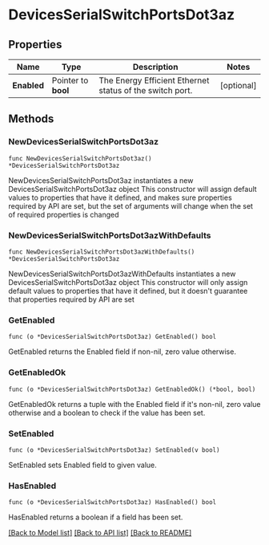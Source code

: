 # DevicesSerialSwitchPortsDot3az

## Properties

Name | Type | Description | Notes
------------ | ------------- | ------------- | -------------
**Enabled** | Pointer to **bool** | The Energy Efficient Ethernet status of the switch port. | [optional] 

## Methods

### NewDevicesSerialSwitchPortsDot3az

`func NewDevicesSerialSwitchPortsDot3az() *DevicesSerialSwitchPortsDot3az`

NewDevicesSerialSwitchPortsDot3az instantiates a new DevicesSerialSwitchPortsDot3az object
This constructor will assign default values to properties that have it defined,
and makes sure properties required by API are set, but the set of arguments
will change when the set of required properties is changed

### NewDevicesSerialSwitchPortsDot3azWithDefaults

`func NewDevicesSerialSwitchPortsDot3azWithDefaults() *DevicesSerialSwitchPortsDot3az`

NewDevicesSerialSwitchPortsDot3azWithDefaults instantiates a new DevicesSerialSwitchPortsDot3az object
This constructor will only assign default values to properties that have it defined,
but it doesn't guarantee that properties required by API are set

### GetEnabled

`func (o *DevicesSerialSwitchPortsDot3az) GetEnabled() bool`

GetEnabled returns the Enabled field if non-nil, zero value otherwise.

### GetEnabledOk

`func (o *DevicesSerialSwitchPortsDot3az) GetEnabledOk() (*bool, bool)`

GetEnabledOk returns a tuple with the Enabled field if it's non-nil, zero value otherwise
and a boolean to check if the value has been set.

### SetEnabled

`func (o *DevicesSerialSwitchPortsDot3az) SetEnabled(v bool)`

SetEnabled sets Enabled field to given value.

### HasEnabled

`func (o *DevicesSerialSwitchPortsDot3az) HasEnabled() bool`

HasEnabled returns a boolean if a field has been set.


[[Back to Model list]](../README.md#documentation-for-models) [[Back to API list]](../README.md#documentation-for-api-endpoints) [[Back to README]](../README.md)


